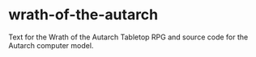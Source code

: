 wrath-of-the-autarch
====================

Text for the Wrath of the Autarch Tabletop RPG and source code for the Autarch computer model.
